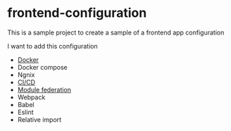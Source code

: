 # frontend-configuration

This is a sample project to create a sample of a frontend app configuration

I want to add this configuration 
- [Docker](https://github.com/tmohammad78/frontend-configuration/tree/main/docker)
- Docker compose 
- Ngnix
- [CI/CD](https://github.com/tmohammad78/frontend-configuration/tree/main/ci-cd)
- [Module federation](https://github.com/tmohammad78/frontend-configuration/tree/main/module-federation)
- Webpack
- Babel
- Eslint
- Relative import 
